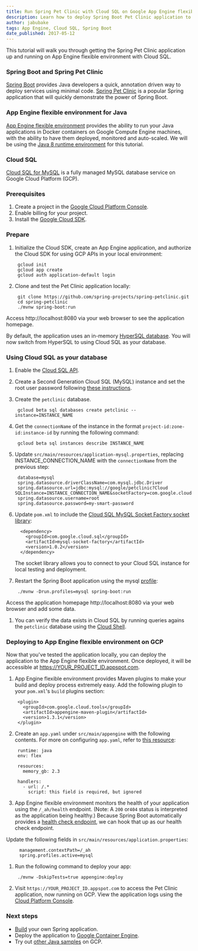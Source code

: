```yaml
---
title: Run Spring Pet Clinic with Cloud SQL on Google App Engine flexible Environment
description: Learn how to deploy Spring Boot Pet Clinic application to Google App Engine flexible environment and use Cloud SQL.
author: jabubake
tags: App Engine, Cloud SQL, Spring Boot
date_published: 2017-05-12
---
```


This tutorial will walk you through getting the Spring Pet Clinic application up and running on App Engine flexible environment with Cloud SQL.

### Spring Boot and Spring Pet Clinic
[Spring Boot](https://projects.spring.io/spring-boot/) provides Java developers a quick, annotation driven way to deploy services using minimal code.
[Spring Pet Clinic](https://github.com/spring-projects/spring-petclinic) is a popular Spring application that will quickly demonstrate the power of Spring Boot.

### App Engine flexible environment for Java
[App Engine flexible environment](https://cloud.google.com/appengine/docs/flexible/java/) provides the ability to run your Java applications in Docker containers on Google Compute Engine machines, with the ability
to have them deployed, monitored and auto-scaled.
We will be using the [Java 8 runtime environment](https://cloud.google.com/appengine/docs/flexible/java/dev-java-only) for this tutorial.

### Cloud SQL
[Cloud SQL for MySQL](https://cloud.google.com/sql/docs/mysql/) is a fully managed MySQL database service on Google Cloud Platform (GCP).

### Prerequisites
1. Create a project in the [Google Cloud Platform Console](https://console.cloud.google.com/).
1. Enable billing for your project.
1. Install the [Google Cloud SDK](https://cloud.google.com/sdk/).

### Prepare
1. Initialize the Cloud SDK, create an App Engine application, and authorize the Cloud SDK for using GCP APIs in your local environment:

        gcloud init
        gcloud app create
        gcloud auth application-default login

1. Clone and test the Pet Clinic application locally:

        git clone https://github.com/spring-projects/spring-petclinic.git
        cd spring-petclinic
        ./mvnw spring-boot:run

  Access http://localhost:8080 via your web browser to see the application homepage.

  By default, the application uses an in-memory [HyperSQL database](http://hsqldb.org/).
  You will now switch from HyperSQL to using Cloud SQL as your database.

### Using Cloud SQL as your database

1. Enable the [Cloud SQL API](https://console.cloud.google.com/flows/enableapi?apiid=sqladmin).

1. Create a Second Generation Cloud SQL (MySQL) instance and set the root user password following [these instructions](https://cloud.google.com/sql/docs/mysql/create-instance#create-2nd-gen).

1. Create the `petclinic` database.

        gcloud beta sql databases create petclinic --instance=INSTANCE_NAME

1. Get the `connectionName` of the instance in the format `project-id:zone-id:instance-id` by running the following command:

        gcloud beta sql instances describe INSTANCE_NAME

1. Update `src/main/resources/application-mysql.properties`, replacing INSTANCE_CONNECTION_NAME with the `connectionName` from the previous step:

        database=mysql
        spring.datasource.driverClassName=com.mysql.jdbc.Driver
        spring.datasource.url=jdbc:mysql://google/petclinic?Cloud SQLInstance=INSTANCE_CONNECTION_NAME&socketFactory=com.google.cloud.sql.mysql.SocketFactory
        spring.datasource.username=root
        spring.datasource.password=my-smart-password

1. Update `pom.xml` to include the [Cloud SQL MySQL Socket Factory socket library](https://github.com/GoogleCloudPlatform/cloud-sql-mysql-socket-factory):

         <dependency>
           <groupId>com.google.cloud.sql</groupId>
           <artifactId>mysql-socket-factory</artifactId>
           <version>1.0.2</version>
         </dependency>
   The socket library allows you to connect to your Cloud SQL instance for local testing and deployment.

1. Restart the Spring Boot application using the mysql [profile](http://docs.spring.io/spring-boot/docs/current/maven-plugin/examples/run-profiles.html):

        ./mvnw -Drun.profiles=mysql spring-boot:run
  Access the application homepage http://localhost:8080 via your web browser and add some data.
1. You can verify the data exists in Cloud SQL by running queries agains the `petclinic` database using the [Cloud Shell](https://cloud.google.com/sql/docs/mysql/quickstart#connect_to_your_instance_using_the_db_client_client_in_the_cloud_shell).


### Deploying to App Engine flexible environment on GCP
Now that you've tested the application locally, you can deploy the application to the App Engine flexible environment.
Once deployed, it will be accessible at https://YOUR_PROJECT_ID.appspot.com.

1. App Engine flexible environment provides Maven plugins to make your build and deploy process extremely easy.
   Add the following plugin to your `pom.xml`'s `build` plugins section:

        <plugin>
          <groupId>com.google.cloud.tools</groupId>
          <artifactId>appengine-maven-plugin</artifactId>
          <version>1.3.1</version>
        </plugin>

1. Create an `app.yaml` under `src/main/appengine` with the following contents.
For more on configuring `app.yaml`, refer to [this resource](https://cloud.google.com/appengine/docs/flexible/java/configuring-your-app-with-app-yaml):

        runtime: java
        env: flex

        resources:
          memory_gb: 2.3

        handlers:
          - url: /.*
            script: this field is required, but ignored

1. App Engine flexible environment monitors the health of your application using the `/_ah/health` endpoint.
(Note: A `200` or`404` status is interpreted as the application being healthy.)
Because Spring Boot automatically provides a [health check endpoint](https://docs.spring.io/spring-boot/docs/current/reference/html/production-ready-endpoints.html#production-ready-health),
we can hook that up as our health check endpoint.

Update the following fields in `src/main/resources/application.properties`:

         management.contextPath=/_ah
         spring.profiles.active=mysql

1. Run the following command to deploy your app:

        ./mvnw -DskipTests=true appengine:deploy

1. Visit `https://YOUR_PROJECT_ID.appspot.com` to access the Pet Clinic application, now running on GCP.
View the application logs using the [Cloud Platform Console](https://console.cloud.google.com/logs/viewer).

### Next steps
- [Build](http://start.spring.io/) your own Spring application.
- Deploy the application to [Google Container Engine](https://cloud.google.com/appengine/docs/flexible/java/run-flex-app-on-gke).
- Try out [other Java samples](https://cloud.google.com/java/samples) on GCP.
